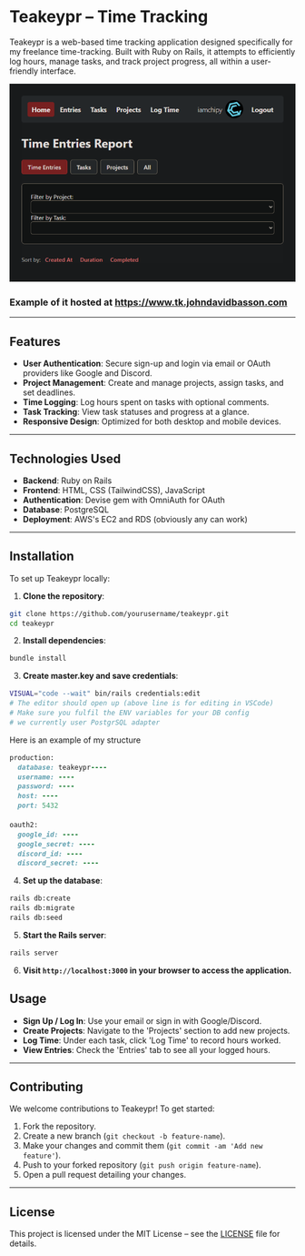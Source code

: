 # Teakeypr – Time Tracking 

Teakeypr is a web-based time tracking application designed specifically for my freelance time-tracking. Built with Ruby on Rails, it attempts to efficiently log hours, manage tasks, and track project progress, all within a user-friendly interface.

![Teakeypr Dashboard](app/assets/images/ss_home_time_entries.png)

### Example of it hosted at https://www.tk.johndavidbasson.com
---

## Features

- **User Authentication**: Secure sign-up and login via email or OAuth providers like Google and Discord.
- **Project Management**: Create and manage projects, assign tasks, and set deadlines.
- **Time Logging**: Log hours spent on tasks with optional comments.
- **Task Tracking**: View task statuses and progress at a glance.
- **Responsive Design**: Optimized for both desktop and mobile devices.

---

## Technologies Used

- **Backend**: Ruby on Rails
- **Frontend**: HTML, CSS (TailwindCSS), JavaScript
- **Authentication**: Devise gem with OmniAuth for OAuth
- **Database**: PostgreSQL
- **Deployment**: AWS's EC2 and RDS (obviously any can work)

---

## Installation

To set up Teakeypr locally:

1. **Clone the repository**:

```bash
git clone https://github.com/yourusername/teakeypr.git
cd teakeypr
```

2. **Install dependencies**:

```bash
bundle install
```

3. **Create master.key and save credentials**:

```bash
VISUAL="code --wait" bin/rails credentials:edit
# The editor should open up (above line is for editing in VSCode)
# Make sure you fulfil the ENV variables for your DB config 
# we currently user PostgrSQL adapter
```
Here is an example of my structure
```ruby
production:
  database: teakeypr----
  username: ----
  password: ----
  host: ----
  port: 5432

oauth2:
  google_id: ----
  google_secret: ----
  discord_id: ----
  discord_secret: ----
```

4. **Set up the database**:

```bash
rails db:create
rails db:migrate
rails db:seed
```

5. **Start the Rails server**:

```bash
rails server
```

6. **Visit `http://localhost:3000` in your browser to access the application.**


## Usage

- **Sign Up / Log In**: Use your email or sign in with Google/Discord.
- **Create Projects**: Navigate to the 'Projects' section to add new projects.
- **Log Time**: Under each task, click 'Log Time' to record hours worked.
- **View Entries**: Check the 'Entries' tab to see all your logged hours.

---

## Contributing

We welcome contributions to Teakeypr! To get started:

1. Fork the repository.
2. Create a new branch (`git checkout -b feature-name`).
3. Make your changes and commit them (`git commit -am 'Add new feature'`).
4. Push to your forked repository (`git push origin feature-name`).
5. Open a pull request detailing your changes.

---

## License

This project is licensed under the MIT License – see the [LICENSE](LICENSE) file for details.